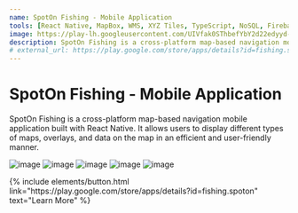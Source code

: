 ```yaml
---
name: SpotOn Fishing - Mobile Application
tools: [React Native, MapBox, WMS, XYZ Tiles, TypeScript, NoSQL, Firebase, RevenueCat, Stripe]
image: https://play-lh.googleusercontent.com/UIVfak0SThbefYbY2d22edyyd-253r9o4Xblbskdn2JQhyUo4CiM5s3IVT9dGnhlFt1p=w5120-h2880-rw
description: SpotOn Fishing is a cross-platform map-based navigation mobile application built with React Native. It allows users to display different types of maps, overlays, and data on the map in an efficient and user-friendly manner.
# external_url: https://play.google.com/store/apps/details?id=fishing.spoton
---
```


# SpotOn Fishing - Mobile Application

SpotOn Fishing is a cross-platform map-based navigation mobile application built with React Native. It allows users to display different types of maps, overlays, and data on the map in an efficient and user-friendly manner.

![image](https://github.com/user-attachments/assets/ecfd1e23-6e30-48ab-9e75-c627fad46870)
![image](https://github.com/user-attachments/assets/e7b68cd2-235e-4c7b-9a89-7c849b88f916)
![image](https://github.com/user-attachments/assets/9a0344c5-b650-40b1-9b87-9ce01f999baf)
![image](https://github.com/user-attachments/assets/59149db5-271c-4574-9d81-b6b78560db06)
![image](https://github.com/user-attachments/assets/900a914b-1734-47f2-83d9-5df1118b44a3)




<p class="text-center">
{% include elements/button.html link="https://play.google.com/store/apps/details?id=fishing.spoton" text="Learn More" %}
</p>
